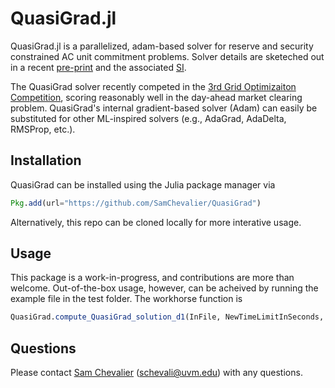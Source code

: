 # QuasiGrad.jl

QuasiGrad.jl is a parallelized, adam-based solver for reserve and security constrained AC unit commitment problems. Solver details are sketeched out in a recent [pre-print](https://arxiv.org/pdf/2310.06650.pdf) and the associated [SI](https://samchevalier.github.io/docs/SI.pdf).

The QuasiGrad solver recently competed in the [3rd Grid Optimizaiton Competition](https://gocompetition.energy.gov/challenges/challenge-3), scoring reasonably well in the day-ahead market clearing problem. QuasiGrad's internal gradient-based solver (Adam) can easily be substituted for other ML-inspired solvers (e.g., AdaGrad, AdaDelta, RMSProp, etc.).

## Installation
QuasiGrad can be installed using the Julia package manager via
```julia
Pkg.add(url="https://github.com/SamChevalier/QuasiGrad")
```
Alternatively, this repo can be cloned locally for more interative usage.

## Usage
This package is a work-in-progress, and contributions are more than welcome. Out-of-the-box usage, however, can be acheived by running the example file in the test folder. The workhorse function is

```julia
QuasiGrad.compute_QuasiGrad_solution_d1(InFile, NewTimeLimitInSeconds, Division, NetworkModel, AllowSwitching; post_process=true)
```
## Questions
Please contact [Sam Chevalier](https://samchevalier.github.io/) (schevali@uvm.edu) with any questions.
